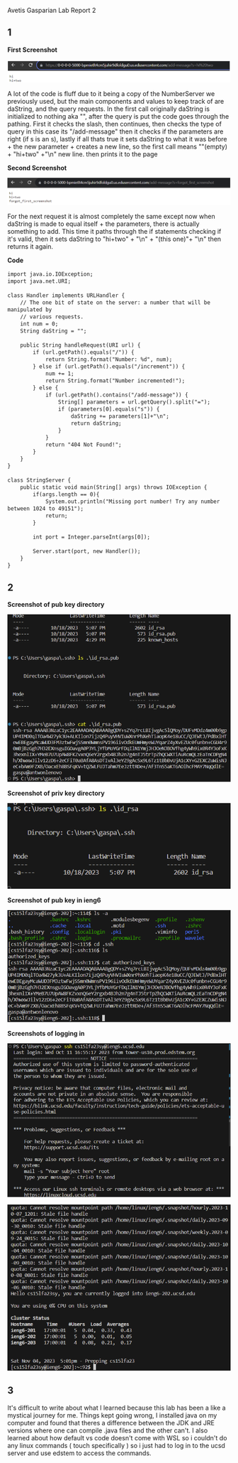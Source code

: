 Avetis Gasparian Lab Report 2

## 1

**First Screenshot**

![Image](https://github.com/AntwonioG/cse15l-lab-reports/blob/main/screenshots/image%20(5).png)

A lot of the code is fluff due to it being a copy of the NumberServer we previously used, but the main components and values to keep track of are daString, and the query requests. In the first call originally daString is initialized to nothing aka "", after the query is put the code goes through the pathing. First it checks the slash, then continues, then checks the type of query in this case its "/add-message" then it checks if the parameters are right (if s is an s), lastly if all thats true it sets daString to what it was before + the new parameter + creates a new line, so the first call means ""(empty) + "hi+two" +"\n" new line. then prints it to the page

**Second Screenshot**

![Image](https://github.com/AntwonioG/cse15l-lab-reports/blob/main/screenshots/image%20(6).png)

For the next request it is almost completely the same except now when daString is made to equal itself + the parameters, there is actually something to add. This time it paths through the if statements checking if it's valid, then it sets daString to "hi+two" + "\n" + "(this one)"+ "\n" then returns it again.

**Code**
```
import java.io.IOException;
import java.net.URI;

class Handler implements URLHandler {
    // The one bit of state on the server: a number that will be manipulated by
    // various requests.
    int num = 0;
    String daString = "";

    public String handleRequest(URI url) {
        if (url.getPath().equals("/")) {
            return String.format("Number: %d", num);
        } else if (url.getPath().equals("/increment")) {
            num += 1;
            return String.format("Number incremented!");
        } else {
            if (url.getPath().contains("/add-message")) {
                String[] parameters = url.getQuery().split("=");
                if (parameters[0].equals("s")) {
                    daString += parameters[1]+"\n";
                    return daString;
                }
            }
            return "404 Not Found!";
        }
    }
}

class StringServer {
    public static void main(String[] args) throws IOException {
        if(args.length == 0){
            System.out.println("Missing port number! Try any number between 1024 to 49151");
            return;
        }

        int port = Integer.parseInt(args[0]);

        Server.start(port, new Handler());
    }
}
```

## 2

**Screenshot of pub key directory**

![image](https://github.com/AntwonioG/cse15l-lab-reports/blob/main/screenshots/image%20(7).png)


**Screenshot of priv key directory**

![image](https://github.com/AntwonioG/cse15l-lab-reports/blob/main/screenshots/image%20(8).png)


**Screenshot of pub key in ieng6**

![image](https://github.com/AntwonioG/cse15l-lab-reports/blob/main/screenshots/image%20(11).png)


**Screenshots of logging in**

![image](https://github.com/AntwonioG/cse15l-lab-reports/blob/main/screenshots/image%20(9).png)

![image](https://github.com/AntwonioG/cse15l-lab-reports/blob/main/screenshots/image%20(10).png)


## 3

It's difficult to write about what I learned because this lab has been a like a mystical journey for me. Things kept going wrong, I installed java on my computer and found that theres a difference between the JDK and JRE versions where one can compile .java files and the other can't. I also learned about how default vs code doesn't come with WSL so i couldn't do any linux commands ( touch specifically ) so i just had to log in to the ucsd server and use edstem to access the commands.
